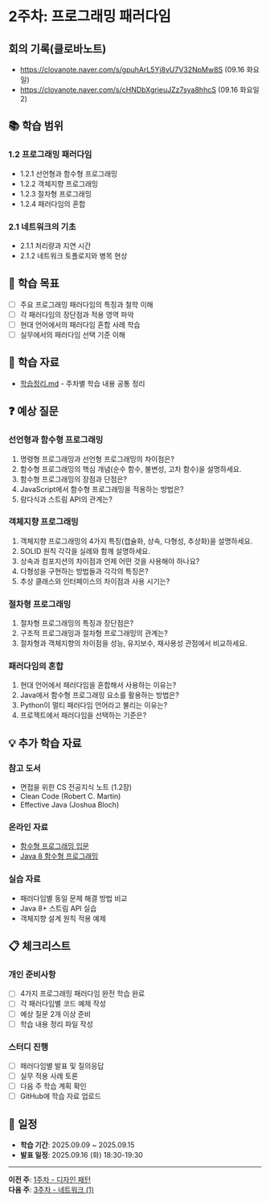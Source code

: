 # 2주차: 프로그래밍 패러다임

## 회의 기록(클로바노트)
- https://clovanote.naver.com/s/gpuhArL5Yj8vU7V32NpMw8S (09.16 화요일)
- https://clovanote.naver.com/s/cHNDbXgrieuJZz7sya8hhcS (09.16 화요일2)

## 📚 학습 범위

### 1.2 프로그래밍 패러다임
- 1.2.1 선언형과 함수형 프로그래밍
- 1.2.2 객체지향 프로그래밍
- 1.2.3 절차형 프로그래밍
- 1.2.4 패러다임의 혼합

### 2.1 네트워크의 기초
- 2.1.1 처리량과 지연 시간
- 2.1.2 네트워크 토폴로지와 병목 현상

## 🎯 학습 목표

- [ ] 주요 프로그래밍 패러다임의 특징과 철학 이해
- [ ] 각 패러다임의 장단점과 적용 영역 파악
- [ ] 현대 언어에서의 패러다임 혼합 사례 학습
- [ ] 실무에서의 패러다임 선택 기준 이해

## 📝 학습 자료

- [학습정리.md](./학습정리.md) - 주차별 학습 내용 공통 정리

## ❓ 예상 질문

### 선언형과 함수형 프로그래밍
1. 명령형 프로그래밍과 선언형 프로그래밍의 차이점은?
2. 함수형 프로그래밍의 핵심 개념(순수 함수, 불변성, 고차 함수)을 설명하세요.
3. 함수형 프로그래밍의 장점과 단점은?
4. JavaScript에서 함수형 프로그래밍을 적용하는 방법은?
5. 람다식과 스트림 API의 관계는?

### 객체지향 프로그래밍
1. 객체지향 프로그래밍의 4가지 특징(캡슐화, 상속, 다형성, 추상화)을 설명하세요.
2. SOLID 원칙 각각을 실례와 함께 설명하세요.
3. 상속과 컴포지션의 차이점과 언제 어떤 것을 사용해야 하나요?
4. 다형성을 구현하는 방법들과 각각의 특징은?
5. 추상 클래스와 인터페이스의 차이점과 사용 시기는?

### 절차형 프로그래밍
1. 절차형 프로그래밍의 특징과 장단점은?
2. 구조적 프로그래밍과 절차형 프로그래밍의 관계는?
3. 절차형과 객체지향의 차이점을 성능, 유지보수, 재사용성 관점에서 비교하세요.

### 패러다임의 혼합
1. 현대 언어에서 패러다임을 혼합해서 사용하는 이유는?
2. Java에서 함수형 프로그래밍 요소를 활용하는 방법은?
3. Python이 멀티 패러다임 언어라고 불리는 이유는?
4. 프로젝트에서 패러다임을 선택하는 기준은?

## 💡 추가 학습 자료

### 참고 도서
- 면접을 위한 CS 전공지식 노트 (1.2장)
- Clean Code (Robert C. Martin)
- Effective Java (Joshua Bloch)

### 온라인 자료
- [함수형 프로그래밍 입문](https://mostly-adequate.gitbooks.io/mostly-adequate-guide/)
- [Java 8 함수형 프로그래밍](https://docs.oracle.com/javase/tutorial/java/javaOO/lambdaexpressions.html)

### 실습 자료
- 패러다임별 동일 문제 해결 방법 비교
- Java 8+ 스트림 API 실습
- 객체지향 설계 원칙 적용 예제

## 📋 체크리스트

### 개인 준비사항
- [ ] 4가지 프로그래밍 패러다임 완전 학습 완료
- [ ] 각 패러다임별 코드 예제 작성
- [ ] 예상 질문 2개 이상 준비
- [ ] 학습 내용 정리 파일 작성

### 스터디 진행
- [ ] 패러다임별 발표 및 질의응답
- [ ] 실무 적용 사례 토론
- [ ] 다음 주 학습 계획 확인
- [ ] GitHub에 학습 자료 업로드

## 📅 일정

- **학습 기간**: 2025.09.09 ~ 2025.09.15
- **발표 일정**: 2025.09.16 (화) 18:30-19:30

---

**이전 주**: [1주차 - 디자인 패턴](../week01/README.md)  
**다음 주**: [3주차 - 네트워크 (1)](../week03/README.md)
